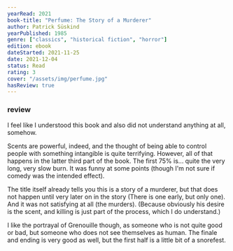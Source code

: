 ```yaml
---
yearRead: 2021
book-title: "Perfume: The Story of a Murderer"
author: Patrick Süskind
yearPublished: 1985
genre: ["classics", "historical fiction", "horror"]
edition: ebook
dateStarted: 2021-11-25
date: 2021-12-04
status: Read
rating: 3
cover: "/assets/img/perfume.jpg"
hasReview: true
---
```


### review

I feel like I understood this book and also did not understand anything at all, somehow.

Scents are powerful, indeed, and the thought of being able to control people with something intangible is quite terrifying. However, all of that happens in the latter third part of the book. The first 75% is... quite the very long, very slow burn. It was funny at some points (though I'm not sure if comedy was the intended effect).

The title itself already tells you this is a story of a murderer, but that does not happen until very later on in the story (There is one early, but only one). And it was not satisfying at all (the murders). (Because obviously his desire is the scent, and killing is just part of the process, which I do understand.)

I like the portrayal of Grenouille though, as someone who is not quite good or bad, but someone who does not see themselves as human. The finale and ending is very good as well, but the first half is a little bit of a snorefest. 